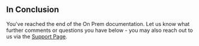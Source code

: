 ## In Conclusion

You've reached the end of the On Prem documentation. Let us know what further comments or questions you have below - you may
also reach out to us via the <a href="https://fastcomments.com/auth/my-account/help" target="_blank">Support Page</a>.
